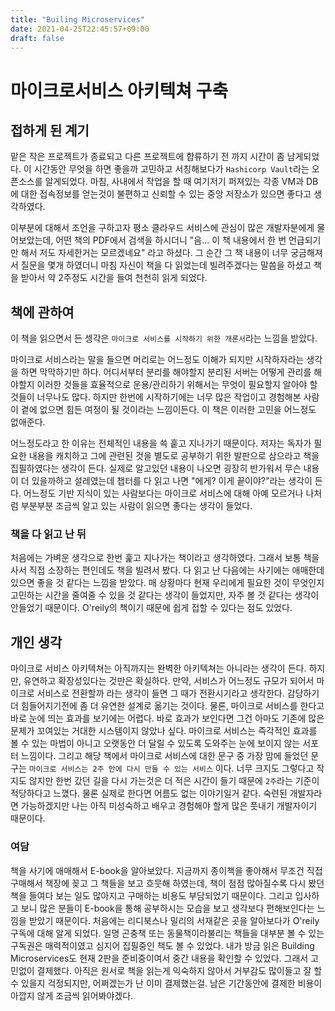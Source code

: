 ```yaml
---
title: "Builing Microservices"
date: 2021-04-25T22:45:57+09:00
draft: false
---
```

# 마이크로서비스 아키텍쳐 구축
## 접하게 된 계기
맡은 작은 프로젝트가 종료되고 다른 프로젝트에 합류하기 전 까지 시간이 좀 남게되었다. 이 시간동안 무엇을 하면 좋을까 고민하고 서칭해보다가 ```Hashicorp Vault```라는 오픈소스를 알게되었다. 마침, 사내에서 작업을 할 때 여기저기 퍼져있는 각종 VM과 DB에 대한 접속정보를 얻는것이 불편하고 신뢰할 수 있는 중앙 저장소가 있으면 좋다고 생각하였다.

이부분에 대해서 조언을 구하고자 평소 클라우드 서비스에 관심이 많은 개발자분에게 물어보았는데, 어떤 책의 PDF에서 검색을 하시더니 "음... 이 책 내용에서 한 번 언급되기만 해서 저도 자세한거는 모르겠네요" 라고 하셨다. 그 순간 그 책 내용이 너무 궁금해져서 질문을 몇개 하였더니 마침 자신이 책을 다 읽었는데 빌려주겠다는 말씀을 하셨고 책을 받아서 약 2주정도 시간을 들여 천천히 읽게 되었다.

## 책에 관하여
이 책을 읽으면서 든 셍각은 ```마이크로 서비스를 시작하기 위한 개론서```라는 느낌을 받았다.

마이크로 서비스라는 말을 들으면 머리로는 어느정도 이해가 되지만 시작하자라는 생각을 하면 막막하기만 하다. 어디서부터 분리를 해야할지 분리된 서버는 어떻게 관리를 해야할지 이러한 것들을 효율적으로 운용/관리하기 위해서는 무엇이 필요할지 알아야 할 것들이 너무나도 많다. 하지만 한번에 시작하기에는 너무 많은 작업이고 경험해본 사람이 곁에 없으면 힘든 여정이 될 것이라는 느낌이든다. 이 책은 이러한 고민을 어느정도 없애준다. 

어느정도라고 한 이유는 전체적인 내용을 쓱 훝고 지나가기 때문이다. 저자는 독자가 필요한 내용을 캐치하고 그에 관련된 것을 별도로 공부하기 위한 발판으로 삼으라고 책을 집필하였다는 생각이 든다. 실제로 알고있던 내용이 나오면 굉장히 반가워서 무슨 내용이 더 있을까하고 설레였는데 챕터를 다 읽고 나면 "에게? 이게 끝이야?"라는 생각이 든다. 어느정도 기반 지식이 있는 사람보다는 마이크로 서비스에 대해 아예 모르거나 나처럼 부분부분 조금씩 알고 있는 사람이 읽으면 좋다는 생각이 들었다.

### 책을 다 읽고 난 뒤
처음에는 가벼운 생각으로 한번 훑고 지나가는 책이라고 생각하였다. 그래서 보통 책을 사서 직접 소장하는 편인데도 책을 빌려서 봤다. 다 읽고 난 다음에는 사기에는 애매한데 있으면 좋을 것 같다는 느낌을 받았다. 매 상황마다 현재 우리에게 필요한 것이 무엇인지 고민하는 시간을 줄여줄 수 있을 것 같다는 생각이 들었지만, 자주 볼 것 같다는 생각이 안들었기 때문이다. O'reily의 책이기 때문에 쉽게 접할 수 있다는 점도 있었다.

## 개인 생각
마이크로 서비스 아키텍쳐는 아직까지는 완벽한 아키텍쳐는 아니라는 생각이 든다. 하지만, 유연하고 확장성있다는 것만은 확실하다. 만약, 서비스가 어느정도 규모가 되어서 마이크로 서비스로 전환할까 라는 생각이 들면 그 때가 전환시기라고 생각한다. 감당하기 더 힘들어지기전에 좀 더 유연한 설계로 옮기는 것이다. 물론, 마이크로 서비스를 한다고 바로 눈에 띄는 효과를 보기에는 어렵다. 바로 효과가 보인다면 그건 아마도 기존에 많은 문제가 꼬여있는 거대한 시스템이지 않았나 싶다. 마이크로 서비스는 즉각적인 효과를 볼 수 있는 마법이 아니고 오랫동안 더 달릴 수 있도록 도와주는 눈에 보이지 않는 서포터 느낌이다. 그리고 해당 책에서 마이크로 서비스에 대한 문구 중 가장 맘에 들었던 문구는 ```마이크로 서비스는 2주 안에 다시 만들 수 있는 서비스``` 이다. 너무 크지도 그렇다고 작지도 않지만 한번 갔던 길을 다시 가는것은 더 적은 시간이 들기 때문에 ```2주```라는 기준이 적당하다고 느꼈다. 물론 실제로 한다면 어름도 없는 이야기일거 같다. 숙련된 개발자라면 가능하겠지만 나는 아직 미성숙하고 배우고 경험해야 할게 많은 풋내기 개발자이기 때문이다.

### 여담
책을 사기에 애매해서 E-book을 알아보았다. 지금까지 종이책을 좋아해서 무조건 직접 구매해서 책장에 꽂고 그 책들을 보고 흐뭇해 하였는데, 책이 점점 많아질수록 다시 봤던 책을 들여다 보는 일도 많아지고 구매하는 비용도 부담되었기 때문이다. 그리고 입사하고 보니 많은 분들이 E-book을 통해 공부하시는 모습을 보고 생각보다 편해보인다는 느낌을 받았기 때문이다. 처음에는 리디북스나 밀리의 서재같은 곳을 알아보다가 O'reily 구독에 대해 알게 되었다. 일명 곤충책 또는 동물책이라불리는 책들을 대부분 볼 수 있는 구독권은 매력적이였고 심지어 집필중인 책도 볼 수 있었다. 내가 방금 읽은 Building Microservices도 현재 2판을 준비중이여서 중간 내용을 확인할 수 있었다. 그래서 고민없이 결제했다. 아직은 원서로 책을 읽는게 익숙하지 않아서 거부감도 많이들고 잘 할 수 있을지 걱정되지만, 어쩌겠는가 난 이미 결제했는걸. 남은 기간동안에 결제한 비용이 아깝지 않게 조금씩 읽어봐야겠다.
